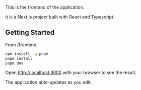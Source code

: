 This is the frontend of the application.

It is a Next.js project built with React and Typescript.

## Getting Started

From /frontend

```bash
npm install -g pnpm
pnpm install
pnpm dev
```

Open [http://localhost:3000](http://localhost:3000) with your browser to see the result.

The application auto-updates as you edit.
